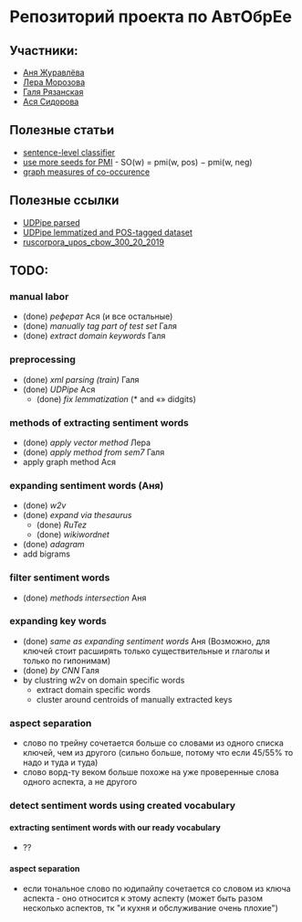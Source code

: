 # Репозиторий проекта по АвтОбрЕе
## Участники:
- [Аня Журавлёва](https://github.com/AnnaZhuravleva)
- [Лера Морозова](https://github.com/leramorozova)
- [Галя Рязанская](https://github.com/flying-bear/)
- [Ася Сидорова](https://github.com/SerasLain)
## Полезные статьи
- [sentence-level classifier](https://www.aclweb.org/anthology/C14-1018.pdf)
- [use more seeds for PMI](https://www.aclweb.org/anthology/C16-1147.pdf) - SO(w) = pmi(w, pos) − pmi(w, neg)
- [graph measures of co-occurence](http://www.dialog-21.ru/media/3388/dubatovkaaetal.pdf)

## Полезные ссылки
- [UDPipe parsed](https://drive.google.com/open?id=181szxLRYHorRrzGTcA1XwwA23MVy7F90)
- [UDPipe lemmatized and POS-tagged dataset](https://drive.google.com/open?id=1oqzArfz05A7Wecfs95FXPy1VyjU2tnkx)
- [ruscorpora_upos_cbow_300_20_2019](http://vectors.nlpl.eu/repository/11/180.zip)

## TODO:

### manual labor
- (done) _реферат_ Ася (и все остальные)
- (done) _manually tag part of test set_ Галя
- (done) _extract domain keywords_ Галя

### preprocessing
- (done) _xml parsing (train)_ Галя
- (done) _UDPipe_ Ася
  - (done) _fix lemmatization_ (* and «» didgits)

### methods of extracting sentiment words
- (done) _apply vector method_ Лера
- (done) _apply method from sem7_ Галя
- apply graph method Ася

### expanding sentiment words (Аня)
- (done) _w2v_
- (done) _expand via thesaurus_
  - (done) _RuTez_
  - (done) _wikiwordnet_
- (done) _adagram_
- add bigrams

### filter sentiment words
- (done) _methods intersection_ Аня

### expanding key words
- (done) _same as expanding sentiment words_ Аня (Возможно, для ключей стоит расширять только существительные и глаголы и только по гипонимам)
- (done) _by CNN_ Галя
- by clustring w2v on domain specific words
  - extract  domain specific words
  - cluster around centroids of manually extracted keys

### aspect separation
- слово по трейну сочетается больше со словами из одного списка ключей, чем из другого (сильно больше, потому что если 45/55% то надо и туда и туда)
- слово ворд-ту веком больше похоже на уже проверенные слова одного аспекта, а не другого
     
### detect sentiment words using created vocabulary
#### extracting sentiment words with our ready vocabulary
- ??
#### aspect separation
- если тональное слово по юдипайпу сочетается со словом из ключа аспекта - оно относится к этому аспекту (может быть разом несколько аспектов, тк "и кухня и обслуживание очень плохие")
